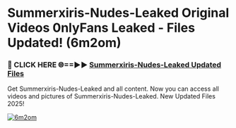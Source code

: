 # Summerxiris-Nudes-Leaked Original Videos 0nlyFans Leaked - Files Updated! (6m2om)

<h3>🔴 CLICK HERE 🌐==►► <a href="https://tinyurl.com/yc6ubb5a" rel="nofollow">Summerxiris-Nudes-Leaked Updated Files</a></h3>

Get Summerxiris-Nudes-Leaked and all content. Now you can access all videos and pictures of Summerxiris-Nudes-Leaked. New Updated Files 2025!

[![6m2om](https://i.imgur.com/7eu0CRL.gif)](https://tinyurl.com/yc6ubb5a)

